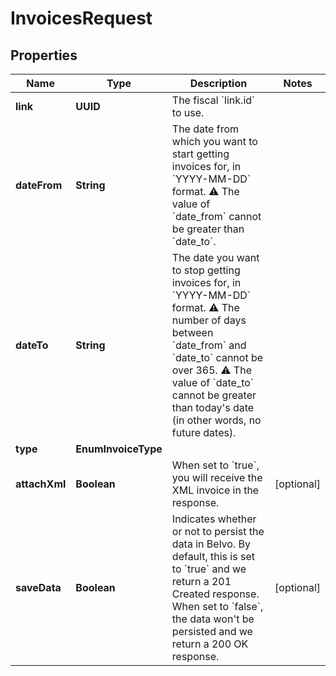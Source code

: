 

# InvoicesRequest


## Properties

| Name | Type | Description | Notes |
|------------ | ------------- | ------------- | -------------|
|**link** | **UUID** | The fiscal &#x60;link.id&#x60; to use. |  |
|**dateFrom** | **String** | The date from which you want to start getting invoices for, in &#x60;YYYY-MM-DD&#x60; format.  ⚠️ The value of &#x60;date_from&#x60; cannot be greater than &#x60;date_to&#x60;.  |  |
|**dateTo** | **String** | The date you want to stop getting invoices for, in &#x60;YYYY-MM-DD&#x60; format.  ⚠️ The number of days between &#x60;date_from&#x60; and &#x60;date_to&#x60; cannot be over 365.  ⚠️ The value of &#x60;date_to&#x60; cannot be greater than today&#39;s date (in other words, no future dates).  |  |
|**type** | **EnumInvoiceType** |  |  |
|**attachXml** | **Boolean** | When set to &#x60;true&#x60;, you will receive the XML invoice in the response. |  [optional] |
|**saveData** | **Boolean** | Indicates whether or not to persist the data in Belvo. By default, this is set to &#x60;true&#x60; and we return a 201 Created response. When set to &#x60;false&#x60;, the data won&#39;t be persisted and we return a 200 OK response. |  [optional] |



